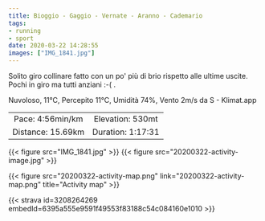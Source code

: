 ```yaml
---
title: Bioggio - Gaggio - Vernate - Aranno - Cademario
tags:
- running
- sport
date: 2020-03-22 14:28:55
images: ["IMG_1841.jpg"]
---
```


Solito giro collinare fatto con un po' più di brio rispetto alle ultime uscite. Pochi in giro ma tutti anziani :-( .

Nuvoloso, 11°C, Percepito 11°C, Umidità 74%, Vento 2m/s da S - Klimat.app

| | |
| :-: | :-: |
| Pace: 4:56min/km | Elevation: 530mt |
| Distance: 15.69km | Duration: 1:17:31 |


{{< figure src="IMG_1841.jpg" >}}
{{< figure src="20200322-activity-image.jpg" >}}


{{< figure src="20200322-activity-map.png" link="20200322-activity-map.png" title="Activity map" >}}


{{< strava id=3208264269 embedId=6395a555e9591f49553f83188c54c084160e1010 >}}
